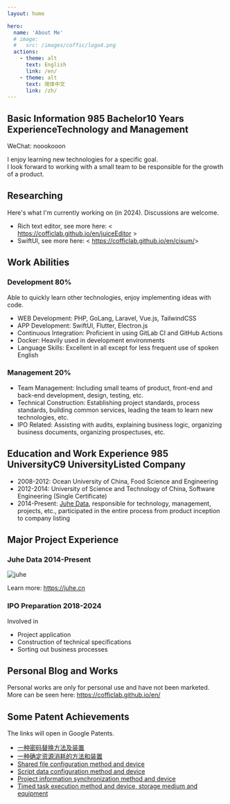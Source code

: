 ```yaml
---
layout: home

hero:
  name: 'About Me'
  # image:
  #   src: /images/coffic/logo4.png
  actions:
    - theme: alt
      text: English
      link: /en/
    - theme: alt
      text: 简体中文
      link: /zh/
---
```


## Basic Information <Badge type="tip">985 Bachelor</Badge><Badge type="tip">10 Years Experience</Badge><Badge type="tip">Technology and Management</Badge>

WeChat: noookooon

I enjoy learning new technologies for a specific goal.  
I look forward to working with a small team to be responsible for the growth of a product.

## Researching

Here's what I'm currently working on (in 2024). Discussions are welcome.

- Rich text editor, see more here: < <https://cofficlab.github.io/en/juiceEditor> >
- SwiftUI, see more here: < <https://cofficlab.github.io/en/cisum/>>

## Work Abilities

### Development <Badge type="tip">80%</Badge>

Able to quickly learn other technologies, enjoy implementing ideas with code.

- WEB Development: PHP, GoLang, Laravel, Vue.js, TailwindCSS
- APP Development: SwiftUI, Flutter, Electron.js
- Continuous Integration: Proficient in using GitLab CI and GitHub Actions
- Docker: Heavily used in development environments
- Language Skills: Excellent in all except for less frequent use of spoken English

### Management <Badge type="tip">20%</Badge>

- Team Management: Including small teams of product, front-end and back-end development, design, testing, etc.
- Technical Construction: Establishing project standards, process standards, building common services, leading the team to learn new technologies, etc.
- IPO Related: Assisting with audits, explaining business logic, organizing business documents, organizing prospectuses, etc.

## Education and Work Experience <Badge type="tip">985 University</Badge><Badge type="tip">C9 University</Badge><Badge type="tip">Listed Company</Badge>

- 2008-2012: Ocean University of China, Food Science and Engineering
- 2012-2014: University of Science and Technology of China, Software Engineering (Single Certificate)
- 2014-Present: [Juhe Data](https://juhe.cn), responsible for technology, management, projects, etc., participated in the entire process from product inception to company listing

## Major Project Experience

### Juhe Data <Badge type="tip">2014-Present</Badge>

![juhe](/images/juhe/product.png)

Learn more: <https://juhe.cn>

### IPO Preparation <Badge type="tip">2018-2024</Badge>

Involved in

- Project application
- Construction of technical specifications
- Sorting out business processes

## Personal Blog and Works

<Products />

Personal works are only for personal use and have not been marketed. More can be seen here: <https://cofficlab.github.io/en/>

## Some Patent Achievements

The links will open in Google Patents.

- [一种密码替换方法及装置](https://patents.google.com/patent/CN113282913A/zh)
- [一种确定资源消耗的方法和装置](https://patents.google.com/patent/CN114881546B/zh)
- [Shared file configuration method and device](https://patents.google.com/patent/CN113268288B/en)
- [Script data configuration method and device](https://patents.google.com/patent/CN114020305A/en)
- [Project information synchronization method and device](https://patents.google.com/patent/CN114020315A/en)
- [Timed task execution method and device, storage medium and equipment](https://patents.google.com/patent/CN113590300B/en)

<script setup>
import { VPTeamMembers } from 'vitepress/theme'
import Products from '../components/Products.vue'

const friends = [
  {
    avatar: '/images/friends/laravel.png',
    name: 'Laravel',
    title: 'For building websites, APIs',
  },
  {
    avatar: '/images/friends/flutter.png',
    name: 'Flutter',
    title: 'For developing cross-platform apps',
  },
  {
    avatar: '/images/friends/swift.svg',
    name: 'SwiftUI',
    title: 'Note-taking software developed with this',
  },
  {
    avatar: '/images/friends/vuejs.png',
    name: 'Vue.js',
    title: 'For building simple or complex user interfaces',
  },
  {
    avatar: '/images/friends/go.png',
    name: 'Go',
    title: 'For developing high-performance APIs, command-line applications',
  },
  {
    avatar: '/images/friends/tailwindcss.png',
    name: 'Tailwind CSS',
    title: 'CSS has never been so simple',
  },
  {
    avatar: '/images/friends/linux.min.png',
    name: 'Linux',
    title: 'A work of genius',
  },
]
</script>
